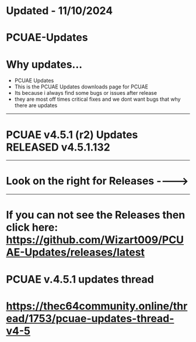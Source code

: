 # Updated - 11/10/2024 #
# PCUAE-Updates #
# Why updates...  #
* PCUAE Updates
* This is the PCUAE Updates downloads page for PCUAE
* Its because i always find some bugs or issues after release
* they are most off times critical fixes and we dont want bugs that why there are updates
<hr>

# PCUAE v4.5.1 (r2) Updates RELEASED v4.5.1.132 #

<hr>

# Look on the right for Releases ----> #

<hr>

# If you can not see the Releases then click here: <br> https://github.com/Wizart009/PCUAE-Updates/releases/latest #
# PCUAE v.4.5.1 updates thread #
# https://thec64community.online/thread/1753/pcuae-updates-thread-v4-5 #
<br>
